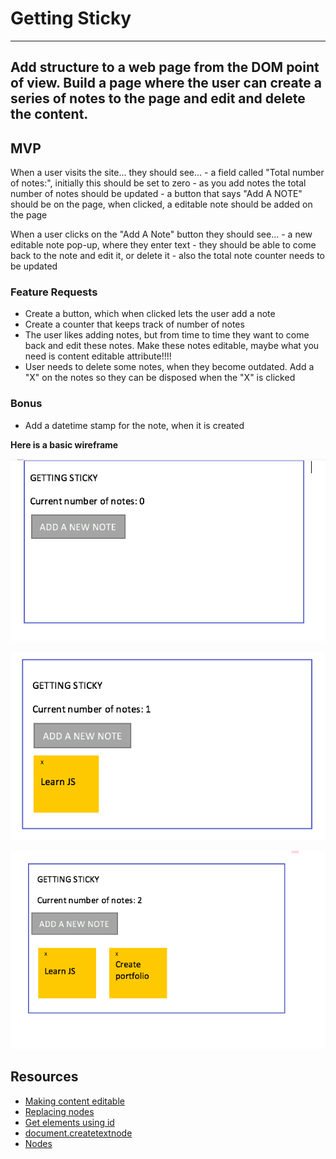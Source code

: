 # Getting Sticky
---------------------------------------------------------------------------------------------------
Add structure to a web page from the DOM point of view. Build a page where the user can create a series of notes to the page and edit and delete the content. 
---------------------------------------------------------------------------------------------------

## MVP

When a user visits the site...
    they should see... 
    - a field called "Total number of notes:", initially this should be set to zero
    - as you add notes the total number of notes should be updated
    - a button that says "Add A NOTE" should be on the page, when clicked, a editable note should be added on the page

When a user clicks on the "Add A Note" button 
     they should see...
     - a new editable note pop-up, where they enter text
     - they should be able to come back to the note and edit it, or delete it
     - also the total note counter needs to be updated

### Feature Requests

- Create a button, which when clicked lets the user add a note
- Create a counter that keeps track of number of notes
- The user likes adding notes, but from time to time they want to come back and edit these notes. Make these notes editable, maybe what you need is content editable attribute!!!!
- User needs to delete some notes, when they become outdated. Add a "X" on the notes so they can be disposed when the "X" is clicked

### Bonus
- Add a datetime stamp for the note, when it is created




**Here is a basic wireframe** 

![](assets/asset1.png?raw=true)
 

![](assets/asset2.png?raw=true)


![](assets/asset3.png?raw=true)



## Resources
- [Making content editable](https://developer.mozilla.org/en-US/docs/Web/Guide/HTML/Editable_content)
- [Replacing nodes](https://developer.mozilla.org/en-US/docs/Web/API/Node/replaceChild)
- [Get elements using id](https://developer.mozilla.org/en-US/docs/Web/API/Document/getElementById)
- [document.createtextnode](http://www.w3schools.com/jsref/met_document_createtextnode.asp)
- [Nodes](https://developer.mozilla.org/en-US/docs/Web/API/Node)

